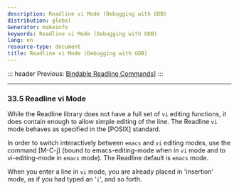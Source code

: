```yaml
---
description: Readline vi Mode (Debugging with GDB)
distribution: global
Generator: makeinfo
keywords: Readline vi Mode (Debugging with GDB)
lang: en
resource-type: document
title: Readline vi Mode (Debugging with GDB)
---
```

::: header
Previous: [Bindable Readline Commands](Bindable-Readline-Commands.html#Bindable-Readline-Commands)]
:::

---

### 33.5 Readline vi Mode

While the Readline library does not have a full set of `vi` editing functions, it does contain enough to allow simple editing of the line. The Readline `vi` mode behaves as specified in the [POSIX] standard.

In order to switch interactively between `emacs` and `vi` editing modes, use the command [M-C-j] (bound to emacs-editing-mode when in `vi` mode and to vi-editing-mode in `emacs` mode). The Readline default is `emacs` mode.

When you enter a line in `vi` mode, you are already placed in 'insertion' mode, as if you had typed an '`i`', and so forth.
